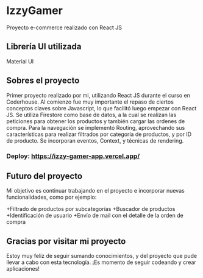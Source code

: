 # IzzyGamer

Proyecto e-commerce realizado con React JS

## Librería UI utilizada

Material UI

## Sobres el proyecto

Primer proyecto realizado por mi, utilizando React JS durante el curso en Coderhouse.
Al comienzo fue muy importante el repaso de ciertos conceptos claves sobre Javascript, lo que facilitó luego empezar con React JS.
Se utiliza Firestore como base de datos, a la cual se realizan las peticiones para obtener los productos y también cargar las ordenes de compra.
Para la navegación se implementó Routing, aprovechando sus características para realizar filtrados por categoría de productos, y por ID de producto.
Se incorporan eventos, Context, y técnicas de rendering.


### Deploy: https://izzy-gamer-app.vercel.app/

## Futuro del proyecto

Mi objetivo es continuar trabajando en el proyecto e incorporar nuevas funcionalidades, como por ejemplo:

+Filtrado de productos por subcategorías
+Buscador de productos
+Identificación de usuario
+Envío de mail con el detalle de la orden de compra

## Gracias por visitar mi proyecto

Estoy muy feliz de seguir sumando conocimientos, y del proyecto que pude llevar a cabo con esta tecnología.
¡Es momento de seguir codeando y crear aplicaciones!
